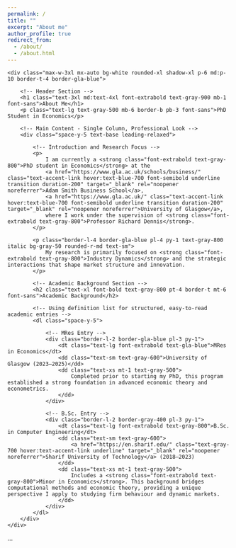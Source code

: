 ```yaml
---
permalink: /
title: ""
excerpt: "About me"
author_profile: true
redirect_from: 
  - /about/
  - /about.html
---
```


<head>
    <meta charset="UTF-8">
    <meta name="viewport" content="width=device-width, initial-scale=1.0">
    <title>About Me - Sadra Heydari</title>
    <!-- Load Tailwind CSS -->
    <script src="https://cdn.tailwindcss.com"></script>
    <script>
        tailwind.config = {
            theme: {
                extend: {
                    fontFamily: {
                        // Using a slightly more academic-looking serif font for the body text
                        sans: ['Inter', 'sans-serif'],
                        serif: ['Georgia', 'Times New Roman', 'serif'],
                    },
                    colors: {
                        'gla-blue': '#1e3a8a', /* University of Glasgow Primary Blue */
                        'primary-text': '#1f2937', /* Dark Gray for main text */
                        'accent-link': '#3b82f6', /* Blue for links */
                    }
                }
            }
        }
    </script>
</head>
<body class="bg-gray-50 min-h-screen p-4 sm:p-8 font-serif text-primary-text">

    <div class="max-w-3xl mx-auto bg-white rounded-xl shadow-xl p-6 md:p-10 border-t-4 border-gla-blue">
        
        <!-- Header Section -->
        <h1 class="text-3xl md:text-4xl font-extrabold text-gray-900 mb-1 font-sans">About Me</h1>
        <p class="text-lg text-gray-500 mb-6 border-b pb-3 font-sans">PhD Student in Economics</p>
        
        <!-- Main Content - Single Column, Professional Look -->
        <div class="space-y-5 text-base leading-relaxed">

            <!-- Introduction and Research Focus -->
            <p>
                I am currently a <strong class="font-extrabold text-gray-800">PhD student in Economics</strong> at the 
                <a href="https://www.gla.ac.uk/schools/business/" class="text-accent-link hover:text-blue-700 font-semibold underline transition duration-200" target="_blank" rel="noopener noreferrer">Adam Smith Business School</a>, 
                <a href="https://www.gla.ac.uk/" class="text-accent-link hover:text-blue-700 font-semibold underline transition duration-200" target="_blank" rel="noopener noreferrer">University of Glasgow</a>, 
                where I work under the supervision of <strong class="font-extrabold text-gray-800">Professor Richard Dennis</strong>.
            </p>

            <p class="border-l-4 border-gla-blue pl-4 py-1 text-gray-800 italic bg-gray-50 rounded-r-md text-sm">
                My research is primarily focused on <strong class="font-extrabold text-gray-800">Industry Dynamics</strong> and the strategic interactions that shape market structure and innovation.
            </p>

            <!-- Academic Background Section -->
            <h2 class="text-xl font-bold text-gray-800 pt-4 border-t mt-6 font-sans">Academic Background</h2>

            <!-- Using definition list for structured, easy-to-read academic entries -->
            <dl class="space-y-5">
                
                <!-- MRes Entry -->
                <div class="border-l-2 border-gla-blue pl-3 py-1">
                    <dt class="text-lg font-extrabold text-gla-blue">MRes in Economics</dt>
                    <dd class="text-sm text-gray-600">University of Glasgow (2023–2025)</dd>
                    <dd class="text-xs mt-1 text-gray-500">
                        Completed prior to starting my PhD, this program established a strong foundation in advanced economic theory and econometrics.
                    </dd>
                </div>

                <!-- B.Sc. Entry -->
                <div class="border-l-2 border-gray-400 pl-3 py-1">
                    <dt class="text-lg font-extrabold text-gray-800">B.Sc. in Computer Engineering</dt>
                    <dd class="text-sm text-gray-600">
                        <a href="https://en.sharif.edu/" class="text-gray-700 hover:text-accent-link underline" target="_blank" rel="noopener noreferrer">Sharif University of Technology</a> (2018–2023)
                    </dd>
                    <dd class="text-xs mt-1 text-gray-500">
                        Includes a <strong class="font-extrabold text-gray-800">Minor in Economics</strong>. This background bridges computational methods and economic theory, providing a unique perspective I apply to studying firm behaviour and dynamic markets.
                    </dd>
                </div>
            </dl>
        </div>
    </div>

</body>

...
